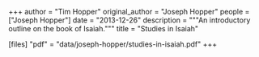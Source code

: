 +++
author = "Tim Hopper"
original_author = "Joseph Hopper"
people = ["Joseph Hopper"]
date = "2013-12-26"
description = """An introductory outline on the book of Isaiah."""
title = "Studies in Isaiah"

[files]
"pdf" = "data/joseph-hopper/studies-in-isaiah.pdf"
+++
